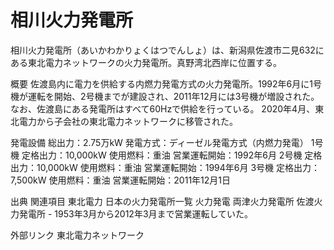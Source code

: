 # 相川火力発電所

相川火力発電所（あいかわかりょくはつでんしょ）は、新潟県佐渡市二見632にある東北電力ネットワークの火力発電所。真野湾北西岸に位置する。

概要
佐渡島内に電力を供給する内燃力発電方式の火力発電所。1992年6月に1号機が運転を開始、2号機までが建設され、2011年12月には3号機が増設された。
なお、佐渡島にある発電所はすべて60Hzで供給を行っている。
2020年4月、東北電力から子会社の東北電力ネットワークに移管された。

発電設備
総出力：2.75万kW
発電方式：ディーゼル発電方式（内燃力発電）
1号機
定格出力：10,000kW
使用燃料：重油
営業運転開始：1992年6月
2号機
定格出力：10,000kW
使用燃料：重油
営業運転開始：1994年6月
3号機
定格出力：7,500kW
使用燃料：重油
営業運転開始：2011年12月1日

出典
関連項目
東北電力
日本の火力発電所一覧
火力発電
両津火力発電所
佐渡火力発電所 - 1953年3月から2012年3月まで営業運転していた。

外部リンク
東北電力ネットワーク